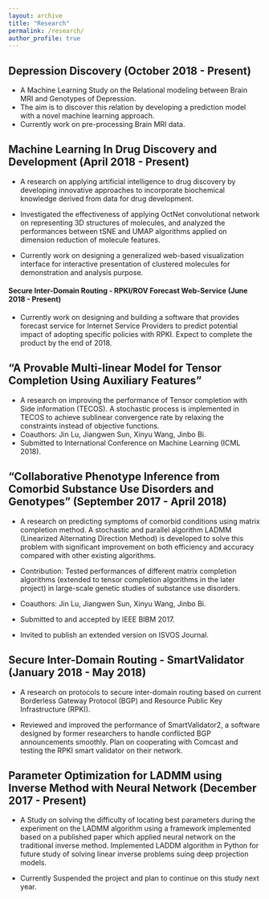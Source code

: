 ```yaml
---
layout: archive
title: "Research"
permalink: /research/
author_profile: true
---
```


## Depression Discovery (October 2018 - Present)
* A Machine Learning Study on the Relational modeling between Brain MRI and Genotypes of Depression.
* The aim is to discover this relation by developing a prediction model with a novel machine learning approach.
* Currently work on pre-processing Brain MRI data.

## Machine Learning In Drug Discovery and Development (April 2018 - Present)

* A research on applying artificial intelligence to drug discovery by developing innovative approaches to incorporate biochemical knowledge derived from data for drug development.

* Investigated the effectiveness of applying OctNet convolutional network on representing 3D structures of molecules, and analyzed the performances between tSNE and UMAP algorithms applied on dimension reduction of molecule features.  

* Currently work on designing a generalized web-based visualization interface for interactive presentation of clustered molecules for demonstration and analysis purpose.

#### Secure Inter-Domain Routing - RPKI/ROV Forecast Web-Service (June 2018 - Present)

* Currently work on designing and building a software that provides forecast service for Internet Service Providers to predict potential impact of adopting specific policies with RPKI. Expect to complete the product by the end of 2018.

## “A Provable Multi-linear Model for Tensor Completion Using Auxiliary Features”

* A research on improving the performance of Tensor completion with Side information (TECOS). A stochastic process is implemented in TECOS to achieve sublinear convergence rate by relaxing the constraints instead of objective functions.
* Coauthors: Jin Lu, Jiangwen Sun, Xinyu Wang, Jinbo Bi.
* Submitted to International Conference on Machine Learning (ICML 2018).


## “Collaborative Phenotype Inference from Comorbid Substance Use Disorders and Genotypes” (September 2017 - April 2018)

* A research on predicting symptoms of comorbid conditions using matrix completion method. A stochastic and parallel algorithm LADMM (Linearized  Alternating Direction Method) is developed to solve this problem with  significant improvement on both efficiency and accuracy compared with other existing algorithms.
* Contribution: Tested performances of different matrix completion algorithms (extended to tensor completion algorithms in the later project) in large-scale genetic studies of substance use disorders.
* Coauthors: Jin Lu, Jiangwen Sun, Xinyu Wang, Jinbo Bi.

* Submitted to and accepted by IEEE BIBM 2017.

* Invited to publish an extended version on ISVOS Journal.

## Secure Inter-Domain Routing - SmartValidator (January 2018 - May 2018)

* A research on protocols to secure inter-domain  routing based on current Borderless Gateway Protocol (BGP) and Resource Public Key Infrastructure (RPKI).

* Reviewed and improved the performance of SmartValidator2, a software designed by former researchers to handle conflicted BGP announcements smoothly. 
Plan on cooperating with Comcast and testing the RPKI smart validator on their network.

## Parameter Optimization for LADMM using Inverse Method with Neural Network (December 2017 - Present)

* A Study on solving the difficulty of locating best parameters during the experiment on the LADMM algorithm using a framework implemented based on a published paper which applied neural network on the traditional inverse method.
Implemented LADDM algorithm in Python for future study of solving linear inverse problems suing deep projection models.

* Currently Suspended the project and plan to continue on this study next year. 

